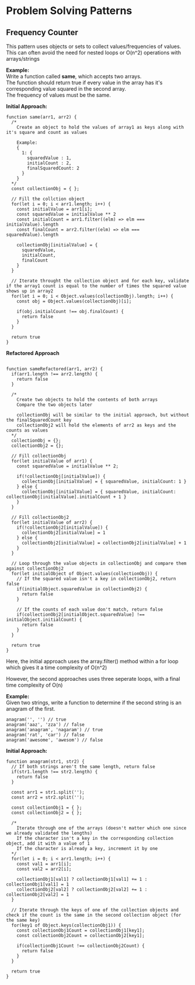 # Problem Solving Patterns

## Frequency Counter
This pattern uses objects or sets to collect values/frequencies of values.  
This can often avoid the need for nested loops or O(n^2) operations with arrays/strings

<strong>Example: </strong>  
Write a function called <strong>same</strong>, which accepts two arrays.  
The function should return true if every value in the array has it's corresponding value squared in the second array.  
The frequency of values must be the same.

<strong>Initial Approach: </strong>
```
function same(arr1, arr2) {
  /*
    Create an object to hold the values of array1 as keys along with it's square and count as values

    Example:
    {
      1: {
        squaredValue : 1,
        initialCount : 2,
        finalSquaredCount: 2
      }
    }
  */
  const collectionObj = { };

  // Fill the collction object
  for(let i = 0; i < arr1.length; i++) {
    const initialValue = arr1[i];
    const squaredValue = initialValue ** 2
    const initialCount = arr1.filter((elm) => elm === initialValue).length
    const finalCount = arr2.filter((elm) => elm === squaredValue).length

    collectionObj[initialValue] = {
      squaredValue,
      initialCount,
      finalCount
    }
  }
  
  // Iterate throught the collection object and for each key, validate if the array1 count is equal to the number of times the squared value shows up in array2
  for(let i = 0; i < Object.values(collectionObj).length; i++) {
    const obj = Object.values(collectionObj)[i];

    if(obj.initialCount !== obj.finalCount) {
      return false
    }
  }

  return true
}
```

<strong>Refactored Approach</strong>  
```

function sameRefactored(arr1, arr2) {
  if(arr1.length !== arr2.length) {
    return false
  }

  /*
    Create two objects to hold the contents of both arrays
    Compare the two objects later

    collectionObj will be similar to the initial approach, but without the finalSquaredCount key
    collectionObj2 will hold the elements of arr2 as keys and the counts as values
  */
  collectionObj = {};
  collectionObj2 = {};

  // Fill collectionObj
  for(let initialValue of arr1) {
    const squaredValue = initialValue ** 2;

    if(!collectionObj[initialValue]) {
      collectionObj[initialValue] = { squaredValue, initialCount: 1 }
    } else {
      collectionObj[initialValue] = { squaredValue, initialCount: collectionObj[initialValue].initialCount + 1 }
    }
  }

  // Fill collectionObj2
  for(let initialValue of arr2) {
    if(!collectionObj2[initialValue]) {
      collectionObj2[initialValue] = 1
    } else {
      collectionObj2[initialValue] = collectionObj2[initialValue] + 1
    }
  }

  // Loop through the value objects in collectionObj and compare them against collectionObj2
  for(let initialObject of Object.values(collectionObj)) {
    // If the squared value isn't a key in collectionObj2, return false
    if(initialObject.squaredValue in collectionObj2) {
      return false
    }

    // If the counts of each value don't match, return false
    if(collectionObj2[initialObject.squaredValue] !== initialObject.initialCount) {
      return false
    }
  }

  return true
}
```

Here, the initial approach uses the array.filter() method within a for loop which gives it a time complexity of O(n^2)  

However, the second approaches uses three seperate loops, with a final time complexity of O(n)

<strong>Example: </strong>  
Given two strings, write a function to determine if the second string is an anagram of the first.
```
anagram('', '') // true
anagram('aaz', 'zza') // false
anagram('anagram', 'nagaram') // true
anagram('rat', 'car') // false
anagram('awesome', 'awesom') // false
```

<strong>Initial Approach: </strong>
```
function anagram(str1, str2) {
  // If both strings aren't the same length, return false
  if(str1.length !== str2.length) {
    return false
  }

  const arr1 = str1.split('');
  const arr2 = str2.split('');

  const collectionObj1 = { };
  const collectionObj2 = { };

  /*
    Iterate through one of the arrays (doesn't matter which one since we already validated the lengths)
    If the character isn't a key in the corresponding collection object, add it with a value of 1
    If the character is already a key, increment it by one
  */
  for(let i = 0; i < arr1.length; i++) {
    const val1 = arr1[i];
    const val2 = arr2[i];

    collectionObj1[val1] ? collectionObj1[val1] += 1 : collectionObj1[val1] = 1
    collectionObj2[val2] ? collectionObj2[val2] += 1 : collectionObj2[val2] = 1 
  }

  // Iterate through the keys of one of the collection objects and check if the count is the same in the second collection object (for the same key)
  for(key1 of Object.keys(collectionObj1)) {
    const collectionObj1Count = collectionObj1[key1];
    const collectionObj2Count = collectionObj2[key1];

    if(collectionObj1Count !== collectionObj2Count) {
      return false
    }
  }

  return true
}
```